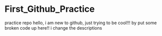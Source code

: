 # First_Github_Practice
practice repo
hello, i am new to github, just trying to be cool!!! by put some broken code up here!!
i change the descriptions